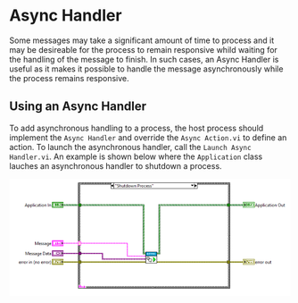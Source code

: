 # Async Handler

Some messages may take a significant amount of time to process and it may be desireable for the process to remain responsive whild waiting for the handling of the message to finish.
In such cases, an Async Handler is useful as it makes it possible to handle the message asynchronously while the process remains responsive.

## Using an Async Handler

To add asynchronous handling to a process, the host process should implement the `Async Handler` and override the `Async Action.vi` to define an action.
To launch the asynchronous handler, call the `Launch Async Handler.vi`.
An example is shown below where the `Application` class lauches an asynchronous handler to shutdown a process.

![Launch handler](img/launch_async_handler.png)